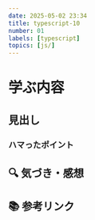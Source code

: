 ```yaml
---
date: 2025-05-02 23:34
title: typescript-10
number: 01
labels: [typescript]
topics: [js/]
---
```


# 学ぶ内容

## 見出し

### ハマったポイント

## 🔍 気づき・感想

## 📚 参考リンク